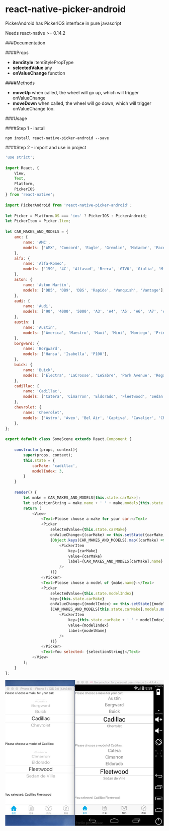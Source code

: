 # react-native-picker-android

PickerAndroid has PickerIOS interface in pure javascript

Needs react-native >= 0.14.2

###Documentation

####Props
- <b>itemStyle</b> itemStylePropType
- <b>selectedValue</b> any
- <b>onValueChange</b> function

####Methods
- <b>moveUp</b> when called, the wheel will go up, which will trigger onValueChange
- <b>moveDown</b> when called, the wheel will go down, which will trigger onValueChange too.

###Usage

####Step 1 - install

```
npm install react-native-picker-android --save
```

####Step 2 - import and use in project
```javascript
'use strict';

import React, {
	View,
	Text,
	Platform,
	PickerIOS
} from 'react-native';

import PickerAndroid from 'react-native-picker-android';

let Picker = Platform.OS === 'ios' ? PickerIOS : PickerAndroid;
let PickerItem = Picker.Item;

let CAR_MAKES_AND_MODELS = {
	amc: {
		name: 'AMC',
		models: ['AMX', 'Concord', 'Eagle', 'Gremlin', 'Matador', 'Pacer'],
	},
	alfa: {
		name: 'Alfa-Romeo',
		models: ['159', '4C', 'Alfasud', 'Brera', 'GTV6', 'Giulia', 'MiTo', 'Spider'],
	},
	aston: {
		name: 'Aston Martin',
		models: ['DB5', 'DB9', 'DBS', 'Rapide', 'Vanquish', 'Vantage'],
	},
	audi: {
		name: 'Audi',
		models: ['90', '4000', '5000', 'A3', 'A4', 'A5', 'A6', 'A7', 'A8', 'Q5', 'Q7'],
	},
	austin: {
		name: 'Austin',
		models: ['America', 'Maestro', 'Maxi', 'Mini', 'Montego', 'Princess'],
	},
	borgward: {
		name: 'Borgward',
		models: ['Hansa', 'Isabella', 'P100'],
	},
	buick: {
		name: 'Buick',
		models: ['Electra', 'LaCrosse', 'LeSabre', 'Park Avenue', 'Regal', 'Roadmaster', 'Skylark'],
	},
	cadillac: {
		name: 'Cadillac',
		models: ['Catera', 'Cimarron', 'Eldorado', 'Fleetwood', 'Sedan de Ville'],
	},
	chevrolet: {
		name: 'Chevrolet',
		models: ['Astro', 'Aveo', 'Bel Air', 'Captiva', 'Cavalier', 'Chevelle', 'Corvair', 'Corvette', 'Cruze', 'Nova', 'SS', 'Vega', 'Volt'],
	},
};

export default class SomeScene extends React.Component {

	constructor(props, context){
		super(props, context);
		this.state = {
			carMake: 'cadillac',
			modelIndex: 3,
		}
	}

	render() {
		let make = CAR_MAKES_AND_MODELS[this.state.carMake];
		let selectionString = make.name + ' ' + make.models[this.state.modelIndex];
		return (
			<View>
				<Text>Please choose a make for your car:</Text>
				<Picker
					selectedValue={this.state.carMake}
					onValueChange={(carMake) => this.setState({carMake, modelIndex: 0})}>
					{Object.keys(CAR_MAKES_AND_MODELS).map((carMake) => (
						<PickerItem
							key={carMake}
							value={carMake}
							label={CAR_MAKES_AND_MODELS[carMake].name}
						/>
					))}
				</Picker>
				<Text>Please choose a model of {make.name}:</Text>
				<Picker
					selectedValue={this.state.modelIndex}
					key={this.state.carMake}
					onValueChange={(modelIndex) => this.setState({modelIndex})}>
					{CAR_MAKES_AND_MODELS[this.state.carMake].models.map((modelName, modelIndex) => (
						<PickerItem
							key={this.state.carMake + '_' + modelIndex}
							value={modelIndex}
							label={modelName}
						/>
					))}
				</Picker>
				<Text>You selected: {selectionString}</Text>
			</View>
		);
	}
};
```
![example](./doc/example.png)